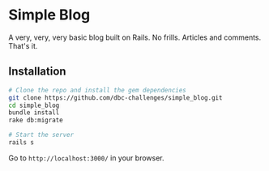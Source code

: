 # Simple Blog

A very, very, very basic blog built on Rails.  No frills.  Articles and comments.  That's it.

## Installation

```bash
# Clone the repo and install the gem dependencies
git clone https://github.com/dbc-challenges/simple_blog.git
cd simple_blog
bundle install
rake db:migrate

# Start the server
rails s
```

Go to `http://localhost:3000/` in your browser.